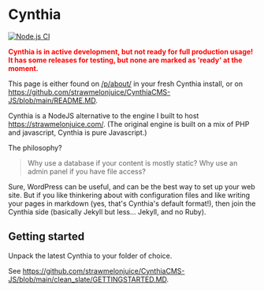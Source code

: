 # Cynthia

[![Node.js CI](https://github.com/strawmelonjuice/CynthiaCMS-JS/actions/workflows/node.js.yml/badge.svg)](https://github.com/strawmelonjuice/CynthiaCMS-JS/actions/workflows/node.js.yml)


<font style="color: red"><b>

Cynthia is in active development, but not ready for full production usage! It has some releases for testing, but none are marked as 'ready' at the moment.

</font></b>

This page is either found on [/p/about/](/p/about/) in your fresh Cynthia install, or on <https://github.com/strawmelonjuice/CynthiaCMS-JS/blob/main/README.MD>.

Cynthia is a NodeJS alternative to the engine I built to host <https://strawmelonjuice.com/>. (The original engine is built on a mix of PHP and javascript, Cynthia is pure Javascript.)

The philosophy?

> Why use a database if your content is mostly static? Why use an admin panel if you have file access?

Sure, WordPress can be useful, and can be the best way to set up your web site.
But if you like thinkering about with configuration files and like writing your pages in markdown (yes, that's Cynthia's default format!), then join the Cynthia side (basically Jekyll but less... Jekyll, and no Ruby).

## Getting started

Unpack the latest Cynthia to your folder of choice.



See <https://github.com/strawmelonjuice/CynthiaCMS-JS/blob/main/clean_slate/GETTINGSTARTED.MD>.